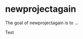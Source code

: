 
# newprojectagain

<!-- badges: start -->
<!-- badges: end -->

The goal of newprojectagain is to ...

Test
